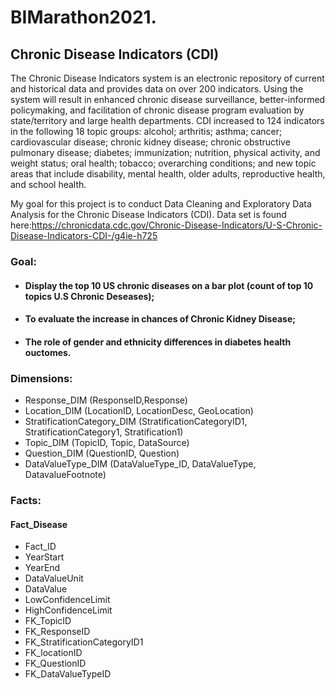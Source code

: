 # BIMarathon2021.

## Chronic Disease Indicators (CDI)

The Chronic Disease Indicators system is an electronic repository of current and historical data and provides data on over 200 indicators. Using the system will result in enhanced chronic disease surveillance, better-informed policymaking, and facilitation of chronic disease program evaluation by state/territory and large health departments.
CDI increased to 124 indicators in the following 18 topic groups: alcohol; arthritis; asthma; cancer; cardiovascular disease; chronic kidney disease; chronic obstructive pulmonary disease; diabetes; immunization; nutrition, physical activity, and weight status; oral health; tobacco; overarching conditions; and new topic areas that include disability, mental health, older adults, reproductive health, and school health.

My goal for this project is to conduct Data Cleaning and Exploratory Data Analysis for the Chronic Disease Indicators (CDI). 
Data set is found here:https://chronicdata.cdc.gov/Chronic-Disease-Indicators/U-S-Chronic-Disease-Indicators-CDI-/g4ie-h725 

### Goal:
* #### Display the top 10 US chronic diseases on a bar plot (count of top 10 topics U.S Chronic Deseases);
* #### To evaluate the increase in chances of Chronic Kidney Disease;
* #### The role of gender and ethnicity differences in diabetes health ouctomes.

### Dimensions: 
* Response_DIM (ResponseID,Response)
* Location_DIM (LocationID, LocationDesc, GeoLocation)
* StratificationCategory_DIM (StratificationCategoryID1, StratificationCategory1, Stratification1)
* Topic_DIM (TopicID, Topic, DataSource)  
* Question_DIM (QuestionID, Question)
* DataValueType_DIM (DataValueType_ID, DataValueType, DatavalueFootnote)

### Facts:
#### Fact_Disease
- Fact_ID
- YearStart
- YearEnd
- DataValueUnit 
- DataValue            
- LowConfidenceLimit       
- HighConfidenceLimit      
- FK_TopicID
- FK_ResponseID
- FK_StratificationCategoryID1
- FK_locationID
- FK_QuestionID
- FK_DataValueTypeID
